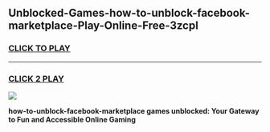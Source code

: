 
## Unblocked-Games-how-to-unblock-facebook-marketplace-Play-Online-Free-3zcpl
<h3>
<a href="https://premium76.site?title=how-to-unblock-facebook-marketplace&ref=26A">CLICK TO PLAY</a></h3>
<hr>

<h3>
<a href="https://premium76.site?title=how-to-unblock-facebook-marketplace&ref=26A">CLICK 2 PLAY</a>
  
</h3>

<a href="https://premium76.site?title=how-to-unblock-facebook-marketplace&ref=26A"><img src="https://clearcache.store/games.png"></a>


**how-to-unblock-facebook-marketplace games unblocked: Your Gateway to Fun and Accessible Online Gaming**
